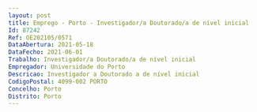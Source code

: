 ```yaml
--- 
layout: post
title: Emprego - Porto - Investigador/a Doutorado/a de nível inicial
Id: 87242
Ref: OE202105/0571
DataAbertura: 2021-05-18
DataFecho: 2021-06-01
Trabalho: Investigador/a Doutorado/a de nível inicial
Empregador: Universidade do Porto
Descricao: Investigador a Doutorado a de nível inicial
CodigoPostal: 4099-002 PORTO
Concelho: Porto
Distrito: Porto
--- 
```

